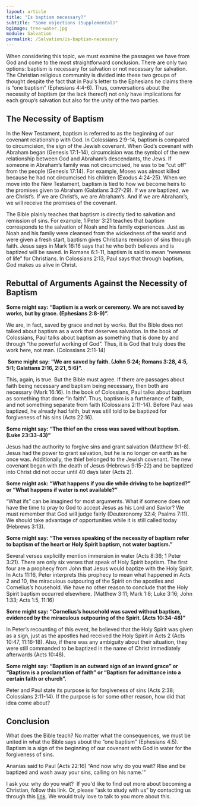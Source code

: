 ```yaml
---
layout: article
title: "Is baptism necessary?"
subtitle: "Some objections (Supplemental)"
bgimage: tree-water.jpg
module: Salvation
permalink: /Salvation/is-baptism-necessary
---
```


When considering this topic, we must examine the passages we have from God and come to the most straightforward conclusion. There are only two options: baptism is necessary for salvation or not necessary for salvation. The Christian religious community is divided into these two groups of thought despite the fact that in Paul’s letter to the Ephesians he claims there is “one baptism” (Ephesians 4:4-6). Thus, conversations about the necessity of baptism (or the lack thereof) not only have implications for each group’s salvation but also for the unity of the two parties.
 
## The Necessity of Baptism
In the New Testament, baptism is referred to as the beginning of our covenant relationship with God. In Colossians 2:9-14, baptism is compared to circumcision, the sign of the Jewish covenant. When God’s covenant with Abraham began (Genesis 17:1-14), circumcision was the symbol of the new relationship between God and Abraham’s descendants, the Jews. If someone in Abraham’s family was not circumcised, he was to be “cut off” from the people (Genesis 17:14). For example, Moses was almost killed because he had not circumcised his children (Exodus 4:24-25). When we move into the New Testament, baptism is tied to how we become heirs to the promises given to Abraham (Galatians 3:27-29). If we are baptized, we are Christ’s. If we are Christ’s, we are Abraham’s. And if we are Abraham’s, we will receive the promises of the covenant.
 
The Bible plainly teaches that baptism is directly tied to salvation and remission of sins. For example, 1 Peter 3:21 teaches that baptism corresponds to the salvation of Noah and his family experiences. Just as Noah and his family were cleansed from the wickedness of the world and were given a fresh start, baptism gives Christians remission of sins through faith. Jesus says in Mark 16:16 says that he who both believes and is baptized will be saved. In Romans 6:1-11, baptism is said to mean “newness of life” for Christians. In Colossians 2:13, Paul says that through baptism, God makes us alive in Christ.
 
## Rebuttal of Arguments Against the Necessity of Baptism
**Some might say: “Baptism is a work or ceremony. We are not saved by works, but by grace. (Ephesians 2:8-9)”.**

We are, in fact, saved by grace and not by works. But the Bible does not talked about baptism as a work that deserves salvation. In the book of Colossians, Paul talks about baptism as something that is done by and through “the powerful working of God”. Thus, it is God that truly does the work here, not man. (Colossians 2:11-14)

​
**Some might say: “We are saved by faith. (John 5:24; Romans 3:28, 4:5, 5:1; Galatians 2:16, 2:21, 5:6)”.**

This, again, is true. But the Bible must agree. If there are passages about faith being necessary and baptism being necessary, then both are necessary (Mark 16:16). In the book of Colossians, Paul talks about baptism as something that done “in faith”. Thus, baptism is a furtherance of faith, and not something separate from faith (Colossians 2:11-14). Before Paul was baptized, he already had faith, but was still told to be baptized for forgiveness of his sins (Acts 22:16).
 
**Some might say: “The thief on the cross was saved without baptism. (Luke 23:33-43)”**

Jesus had the authority to forgive sins and grant salvation (Matthew 9:1-8). Jesus had the power to grant salvation, but he is no longer on earth as he once was. Additionally, the thief belonged to the Jewish covenant. The new covenant began with the death of Jesus (Hebrews 9:15-22) and be baptized into Christ did not occur until 40 days later (Acts 2).
​

**Some might ask: “What happens if you die while driving to be baptized?” or “What happens if water is not available?”**

“What ifs” can be imagined for most arguments. What if someone does not have the time to pray to God to accept Jesus as his Lord and Savior? We must remember that God will judge fairly (Deuteronomy 32:4; Psalms 7:11). We should take advantage of opportunities while it is still called today (Hebrews 3:13). 

**Some might say: “The verses speaking of the necessity of baptism refer to baptism of the heart or Holy Spirit baptism, not water baptism.”**

Several verses explicitly mention immersion in water (Acts 8:36; 1 Peter 3:21). There are only six verses that speak of Holy Spirit baptism. The first four are a prophecy from John that Jesus would baptize with the Holy Spirit. In Acts 11:16, Peter interprets this prophecy to mean what happened in Acts 2 and 10, the miraculous outpouring of the Spirit on the apostles and Cornelius’s household. We have no other reason to conclude that the Holy Spirit baptism occurred elsewhere. (Matthew 3:11; Mark 1:8; Luke 3:16; John 1:33; Acts 1:5, 11:16)
 
**Some might say: “Cornelius’s household was saved without baptism, evidenced by the miraculous outpouring of the Spirit. (Acts 10:34-48)”**

In Peter’s recounting of this event, he believed that the Holy Spirit was given as a sign, just as the apostles had received the Holy Spirit in Acts 2 (Acts 10:47, 11:16-18). Also, if there was any ambiguity about their situation, they were still commanded to be baptized in the name of Christ immediately afterwards (Acts 10:48).
 
**Some might say: “Baptism is an outward sign of an inward grace” or “Baptism is a proclamation of faith” or “Baptism for admittance into a certain faith or church”.**

Peter and Paul state its purpose is for forgiveness of sins (Acts 2:38; Colossians 2:11-14). If the purpose is for some other reason, how did that idea come about?
 
## Conclusion
What does the Bible teach? No matter what the consequences, we must be united in what the Bible says about the “one baptism” (Ephesians 4:5). Baptism is a sign of the beginning of our covenant with God in water for the forgiveness of sins.
 
Ananias said to Paul (Acts 22:16) “And now why do you wait? Rise and be baptized and wash away your sins, calling on his name.’”
 
I ask you: why do you wait?
​
If you'd like to find out more about becoming a Christian, follow this link. Or, please “ask to study with us” by contacting us through this [link]({{site.baseurl}}/study-with-us). We would truly love to talk to you more about this.